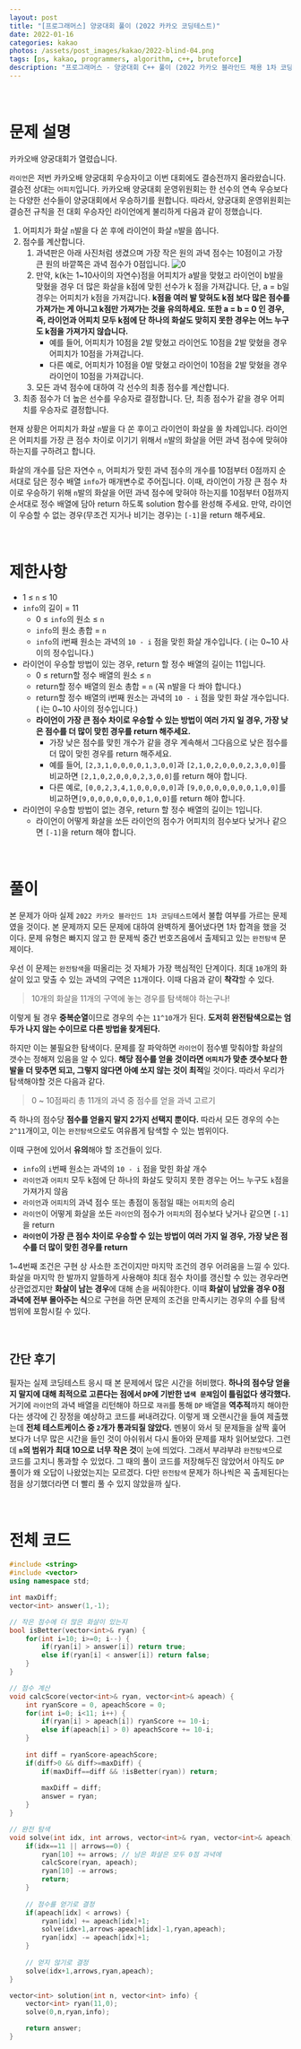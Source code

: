 ```yaml
---
layout: post
title: "[프로그래머스] 양궁대회 풀이 (2022 카카오 코딩테스트)"
date: 2022-01-16
categories: kakao
photos: /assets/post_images/kakao/2022-blind-04.png
tags: [ps, kakao, programmers, algorithm, c++, bruteforce]
description: "프로그래머스 - 양궁대회 C++ 풀이 (2022 카카오 블라인드 채용 1차 코딩테스트)"
---
```


<br>

# 문제 설명

카카오배 양궁대회가 열렸습니다.

`라이언`은 저번 카카오배 양궁대회 우승자이고 이번 대회에도 결승전까지 올라왔습니다. 결승전 상대는 `어피치`입니다.
카카오배 양궁대회 운영위원회는 한 선수의 연속 우승보다는 다양한 선수들이 양궁대회에서 우승하기를 원합니다. 따라서, 양궁대회 운영위원회는 결승전 규칙을 전 대회 우승자인 라이언에게 불리하게 다음과 같이 정했습니다.

1. 어피치가 화살 `n`발을 다 쏜 후에 라이언이 화살 `n`발을 쏩니다.
2. 점수를 계산합니다.
    1. 과녁판은 아래 사진처럼 생겼으며 가장 작은 원의 과녁 점수는 10점이고 가장 큰 원의 바깥쪽은 과녁 점수가 0점입니다.
    ![0](https://grepp-programmers.s3.ap-northeast-2.amazonaws.com/files/production/2c73b8f8-c938-4b6e-9bc3-e3a3784d6a41/01_2022_%E1%84%80%E1%85%A9%E1%86%BC%E1%84%8E%E1%85%A2%E1%84%86%E1%85%AE%E1%86%AB%E1%84%8C%E1%85%A6_%E1%84%8B%E1%85%A3%E1%86%BC%E1%84%80%E1%85%AE%E1%86%BC%E1%84%83%E1%85%A2%E1%84%92%E1%85%AC_01.png)
    2. 만약, k(k는 1~10사이의 자연수)점을 어피치가 a발을 맞혔고 라이언이 b발을 맞혔을 경우 더 많은 화살을 k점에 맞힌 선수가 k 점을 가져갑니다. 단, a = b일 경우는 어피치가 k점을 가져갑니다. **k점을 여러 발 맞혀도 k점 보다 많은 점수를 가져가는 게 아니고 k점만 가져가는 것을 유의하세요. 또한 a = b = 0 인 경우, 즉, 라이언과 어피치 모두 k점에 단 하나의 화살도 맞히지 못한 경우는 어느 누구도 k점을 가져가지 않습니다.**
        - 예를 들어, 어피치가 10점을 2발 맞혔고 라이언도 10점을 2발 맞혔을 경우 어피치가 10점을 가져갑니다.
        - 다른 예로, 어피치가 10점을 0발 맞혔고 라이언이 10점을 2발 맞혔을 경우 라이언이 10점을 가져갑니다.
    3. 모든 과녁 점수에 대하여 각 선수의 최종 점수를 계산합니다.
3. 최종 점수가 더 높은 선수를 우승자로 결정합니다. 단, 최종 점수가 같을 경우 어피치를 우승자로 결정합니다.

현재 상황은 어피치가 화살 `n`발을 다 쏜 후이고 라이언이 화살을 쏠 차례입니다.
라이언은 어피치를 가장 큰 점수 차이로 이기기 위해서 `n`발의 화살을 어떤 과녁 점수에 맞혀야 하는지를 구하려고 합니다.

화살의 개수를 담은 자연수 `n`, 어피치가 맞힌 과녁 점수의 개수를 10점부터 0점까지 순서대로 담은 정수 배열 `info`가 매개변수로 주어집니다. 이때, 라이언이 가장 큰 점수 차이로 우승하기 위해 `n`발의 화살을 어떤 과녁 점수에 맞혀야 하는지를 10점부터 0점까지 순서대로 정수 배열에 담아 return 하도록 solution 함수를 완성해 주세요. 만약, 라이언이 우승할 수 없는 경우(무조건 지거나 비기는 경우)는 `[-1]`을 return 해주세요.

<br>

# 제한사항

- 1 ≤ `n` ≤ 10
- `info`의 길이 = 11
    - 0 ≤ `info`의 원소 ≤ `n`
    - `info`의 원소 총합 = `n`
    - `info`의 i번째 원소는 과녁의 `10 - i` 점을 맞힌 화살 개수입니다. ( i는 0~10 사이의 정수입니다.)
- 라이언이 우승할 방법이 있는 경우, return 할 정수 배열의 길이는 11입니다.
    - 0 ≤ return할 정수 배열의 원소 ≤ `n`
    - return할 정수 배열의 원소 총합 = `n` (꼭 n발을 다 쏴야 합니다.)
    - return할 정수 배열의 i번째 원소는 과녁의 `10 - i` 점을 맞힌 화살 개수입니다. ( i는 0~10 사이의 정수입니다.)
    - **라이언이 가장 큰 점수 차이로 우승할 수 있는 방법이 여러 가지 일 경우, 가장 낮은 점수를 더 많이 맞힌 경우를 return 해주세요.**
        - 가장 낮은 점수를 맞힌 개수가 같을 경우 계속해서 그다음으로 낮은 점수를 더 많이 맞힌 경우를 return 해주세요.
        - 예를 들어, `[2,3,1,0,0,0,0,1,3,0,0]`과 `[2,1,0,2,0,0,0,2,3,0,0]`를 비교하면 `[2,1,0,2,0,0,0,2,3,0,0]`를 return 해야 합니다.
        - 다른 예로, `[0,0,2,3,4,1,0,0,0,0,0]`과 `[9,0,0,0,0,0,0,0,1,0,0]`를 비교하면`[9,0,0,0,0,0,0,0,1,0,0]`를 return 해야 합니다.
- 라이언이 우승할 방법이 없는 경우, return 할 정수 배열의 길이는 1입니다.
    - 라이언이 어떻게 화살을 쏘든 라이언의 점수가 어피치의 점수보다 낮거나 같으면 `[-1]`을 return 해야 합니다.

<br>

# 풀이

본 문제가 아마 실제 `2022 카카오 블라인드 1차 코딩테스트`에서 불합 여부를 가르는 문제였을 것이다. 본 문제까지 모든 문제에 대하여 완벽하게 풀어냈다면 1차 합격을 했을 것이다. 문제 유형은 빠지지 않고 한 문제씩 중간 번호즈음에서 출제되고 있는 `완전탐색` 문제이다.

우선 이 문제는 `완전탐색`을 떠올리는 것 자체가 가장 핵심적인 단계이다. 최대 `10`개의 화살이 있고 맞출 수 있는 과녁의 구역은 `11`개이다. 이때 다음과 같이 **착각**할 수 있다.

> 10개의 화살을 11개의 구역에 놓는 경우를 탐색해야 하는구나!

이렇게 될 경우 **중복순열**이므로 경우의 수는 `11^10`개가 된다. **도저히 완전탐색으로는 엄두가 나지 않는 수이므로 다른 방법을 찾게된다.**

하지만 이는 불필요한 탐색이다. 문제를 잘 파악하면 `라이언`이 점수별 맞춰야할 화살의 갯수는 정해져 있음을 알 수 있다. **해당 점수를 얻을 것이라면 `어피치`가 맞춘 갯수보다 한 발을 더 맞추면 되고, 그렇지 않다면 아예 쏘지 않는 것이 최적**일 것이다. 따라서 우리가 탐색해야할 것은 다음과 같다.

> 0 ~ 10점짜리 총 11개의 과녁 중 점수를 얻을 과녁 고르기

즉 하나의 점수당 **점수를 얻을지 말지 2가지 선택지 뿐이다.** 따라서 모든 경우의 수는 `2^11`개이고, 이는 `완전탐색`으로도 여유롭게 탐색할 수 있는 범위이다. 

이때 구현에 있어서 **유의**해야 할 조건들이 있다.

- `info`의 `i`번째 원소는 과녁의 `10 - i` 점을 맞힌 화살 개수
- `라이언`과 `어피치` 모두 k점에 단 하나의 화살도 맞히지 못한 경우는 어느 누구도 `k`점을 가져가지 않음
- `라이언`과 `어피치`의 과녁 점수 또는 총점이 동점일 때는 `어피치`의 승리
- `라이언`이 어떻게 화살을 쏘든 `라이언`의 점수가 `어피치`의 점수보다 낮거나 같으면 `[-1]`을 return
- **`라이언`이 가장 큰 점수 차이로 우승할 수 있는 방법이 여러 가지 일 경우, 가장 낮은 점수를 더 많이 맞힌 경우를 return**

1~4번째 조건은 구현 상 사소한 조건이지만 마지막 조건의 경우 어려움을 느낄 수 있다. 화살을 마지막 한 발까지 알뜰하게 사용해야 최대 점수 차이를 갱신할 수 있는 경우라면 상관없겠지만 **화살이 남는 경우**에 대해 손을 써줘야한다. 이때 **화살이 남았을 경우 0점 과녁에 전부 몰아주는 식**으로 구현을 하면 문제의 조건을 만족시키는 경우의 수를 탐색 범위에 포함시킬 수 있다.

<br>

## 간단 후기

필자는 실제 코딩테스트 응시 때 본 문제에서 많은 시간을 허비했다. **하나의 점수당 얻을지 말지에 대해 최적으로 고른다는 점에서 `DP`에 기반한 `냅색 문제`임이 틀림없다 생각했다.** 거기에 `라이언`의 과녁 배열을 리턴해야 하므로 `재귀`를 통해 `DP` 배열을 **역추적**까지 해야한다는 생각에 긴 장정을 예상하고 코드를 써내려갔다. 이렇게 꽤 오랜시간을 들여 제출했는데 **전체 테스트케이스 중 `2`개가 통과되질 않았다.** 멘붕이 와서 뒷 문제들을 살짝 훑어보다가 너무 많은 시간을 들인 것이 아쉬워서 다시 돌아와 문제를 재차 읽어보았다. 그런데 **`n`의 범위가 최대 10으로 너무 작은 것**이 눈에 띄었다. 그래서 부랴부랴 `완전탐색`으로 코드를 고치니 통과할 수 있었다. 그 때의 풀이 코드를 저장해두진 않았어서 아직도 `DP` 풀이가 왜 오답이 나왔었는지는 모르겠다. 다만 `완전탐색` 문제가 하나씩은 꼭 출제된다는 점을 상기했더라면 더 빨리 풀 수 있지 않았을까 싶다.

<br>

# 전체 코드

```c++
#include <string>
#include <vector>
using namespace std;

int maxDiff;
vector<int> answer(1,-1);

// 작은 점수에 더 많은 화살이 있는지
bool isBetter(vector<int>& ryan) {
    for(int i=10; i>=0; i--) {
        if(ryan[i] > answer[i]) return true;
        else if(ryan[i] < answer[i]) return false;
    }   
}

// 점수 계산
void calcScore(vector<int>& ryan, vector<int>& apeach) {
    int ryanScore = 0, apeachScore = 0;
    for(int i=0; i<11; i++) {
        if(ryan[i] > apeach[i]) ryanScore += 10-i;
        else if(apeach[i] > 0) apeachScore += 10-i;
    }
    
    int diff = ryanScore-apeachScore;
    if(diff>0 && diff>=maxDiff) {
        if(maxDiff==diff && !isBetter(ryan)) return;
        
        maxDiff = diff;
        answer = ryan;        
    }
}

// 완전 탐색
void solve(int idx, int arrows, vector<int>& ryan, vector<int>& apeach) {
    if(idx==11 || arrows==0) {
        ryan[10] += arrows; // 남은 화살은 모두 0점 과녁에
        calcScore(ryan, apeach);
        ryan[10] -= arrows;
        return;
    }
    
    // 점수를 얻기로 결정
    if(apeach[idx] < arrows) {
        ryan[idx] += apeach[idx]+1;
        solve(idx+1,arrows-apeach[idx]-1,ryan,apeach);
        ryan[idx] -= apeach[idx]+1;
    }
    
    // 얻지 않기로 결정
    solve(idx+1,arrows,ryan,apeach);
}

vector<int> solution(int n, vector<int> info) {
    vector<int> ryan(11,0);
    solve(0,n,ryan,info);

    return answer;
}
```





